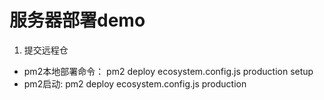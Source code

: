 # 服务器部署demo
1. 提交远程仓


* pm2本地部署命令： pm2 deploy ecosystem.config.js  production setup
* pm2启动: pm2 deploy ecosystem.config.js  production